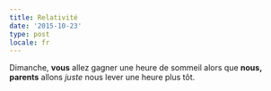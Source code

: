 ```yaml
---
title: Relativité
date: '2015-10-23'
type: post
locale: fr
---
```


Dimanche, **vous** allez gagner une heure de sommeil alors que **nous, parents** allons _juste_ nous lever une heure plus tôt.
